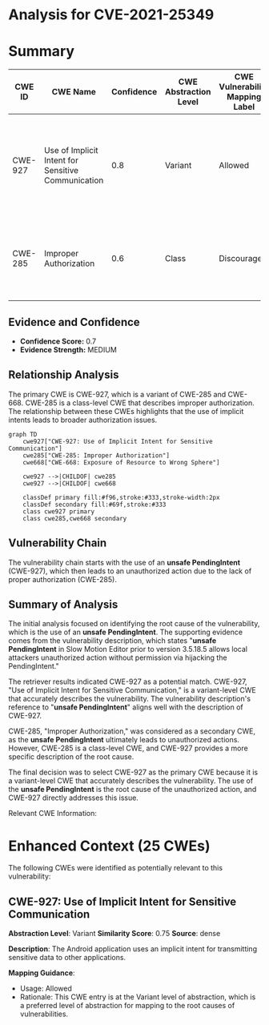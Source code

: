 # Analysis for CVE-2021-25349

# Summary
| CWE ID | CWE Name | Confidence | CWE Abstraction Level | CWE Vulnerability Mapping Label | CWE-Vulnerability Mapping Notes |
|---|---|---|---|---|---|
| CWE-927 | Use of Implicit Intent for Sensitive Communication | 0.8 | Variant | Allowed | Primary CWE: The application is using an **unsafe PendingIntent**, which aligns with the implicit intent vulnerability. |
| CWE-285 | Improper Authorization | 0.6 | Class | Discouraged | Secondary CWE: The **unsafe PendingIntent** is being used to perform an unauthorized action. |

## Evidence and Confidence

*   **Confidence Score:** 0.7
*   **Evidence Strength:** MEDIUM

## Relationship Analysis
The primary CWE is CWE-927, which is a variant of CWE-285 and CWE-668. CWE-285 is a class-level CWE that describes improper authorization. The relationship between these CWEs highlights that the use of implicit intents leads to broader authorization issues.

```mermaid
graph TD
    cwe927["CWE-927: Use of Implicit Intent for Sensitive Communication"]
    cwe285["CWE-285: Improper Authorization"]
    cwe668["CWE-668: Exposure of Resource to Wrong Sphere"]
    
    cwe927 -->|CHILDOF| cwe285
    cwe927 -->|CHILDOF| cwe668
    
    classDef primary fill:#f96,stroke:#333,stroke-width:2px
    classDef secondary fill:#69f,stroke:#333
    class cwe927 primary
    class cwe285,cwe668 secondary
```

## Vulnerability Chain
The vulnerability chain starts with the use of an **unsafe PendingIntent** (CWE-927), which then leads to an unauthorized action due to the lack of proper authorization (CWE-285).

## Summary of Analysis
The initial analysis focused on identifying the root cause of the vulnerability, which is the use of an **unsafe PendingIntent**. The supporting evidence comes from the vulnerability description, which states "**unsafe PendingIntent** in Slow Motion Editor prior to version 3.5.18.5 allows local attackers unauthorized action without permission via hijacking the PendingIntent."

The retriever results indicated CWE-927 as a potential match. CWE-927, "Use of Implicit Intent for Sensitive Communication," is a variant-level CWE that accurately describes the vulnerability. The vulnerability description's reference to "**unsafe PendingIntent**" aligns well with the description of CWE-927.

CWE-285, "Improper Authorization," was considered as a secondary CWE, as the **unsafe PendingIntent** ultimately leads to unauthorized actions. However, CWE-285 is a class-level CWE, and CWE-927 provides a more specific description of the root cause.

The final decision was to select CWE-927 as the primary CWE because it is a variant-level CWE that accurately describes the vulnerability. The use of the **unsafe PendingIntent** is the root cause of the unauthorized action, and CWE-927 directly addresses this issue.

Relevant CWE Information:

# Enhanced Context (25 CWEs)
The following CWEs were identified as potentially relevant to this vulnerability:

## CWE-927: Use of Implicit Intent for Sensitive Communication
**Abstraction Level**: Variant
**Similarity Score**: 0.75
**Source**: dense

**Description**:
The Android application uses an implicit intent for transmitting sensitive data to other applications.

**Mapping Guidance**:
- Usage: Allowed
- Rationale: This CWE entry is at the Variant level of abstraction, which is a preferred level of abstraction for mapping to the root causes of vulnerabilities.